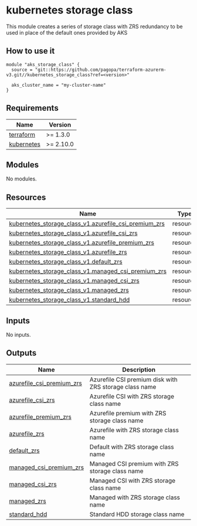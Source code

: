 # kubernetes storage class

This module creates a series of storage class with ZRS redundancy to be used in place of the default ones provided by AKS


## How to use it

```hcl
module "aks_storage_class" {
  source = "git::https://github.com/pagopa/terraform-azurerm-v3.git//kubernetes_storage_class?ref=<version>"
  
  aks_cluster_name = "my-cluster-name"
}
```


<!-- markdownlint-disable -->
<!-- BEGINNING OF PRE-COMMIT-TERRAFORM DOCS HOOK -->
## Requirements

| Name | Version |
|------|---------|
| <a name="requirement_terraform"></a> [terraform](#requirement\_terraform) | >= 1.3.0 |
| <a name="requirement_kubernetes"></a> [kubernetes](#requirement\_kubernetes) | >= 2.10.0 |

## Modules

No modules.

## Resources

| Name | Type |
|------|------|
| [kubernetes_storage_class_v1.azurefile_csi_premium_zrs](https://registry.terraform.io/providers/hashicorp/kubernetes/latest/docs/resources/storage_class_v1) | resource |
| [kubernetes_storage_class_v1.azurefile_csi_zrs](https://registry.terraform.io/providers/hashicorp/kubernetes/latest/docs/resources/storage_class_v1) | resource |
| [kubernetes_storage_class_v1.azurefile_premium_zrs](https://registry.terraform.io/providers/hashicorp/kubernetes/latest/docs/resources/storage_class_v1) | resource |
| [kubernetes_storage_class_v1.azurefile_zrs](https://registry.terraform.io/providers/hashicorp/kubernetes/latest/docs/resources/storage_class_v1) | resource |
| [kubernetes_storage_class_v1.default_zrs](https://registry.terraform.io/providers/hashicorp/kubernetes/latest/docs/resources/storage_class_v1) | resource |
| [kubernetes_storage_class_v1.managed_csi_premium_zrs](https://registry.terraform.io/providers/hashicorp/kubernetes/latest/docs/resources/storage_class_v1) | resource |
| [kubernetes_storage_class_v1.managed_csi_zrs](https://registry.terraform.io/providers/hashicorp/kubernetes/latest/docs/resources/storage_class_v1) | resource |
| [kubernetes_storage_class_v1.managed_zrs](https://registry.terraform.io/providers/hashicorp/kubernetes/latest/docs/resources/storage_class_v1) | resource |
| [kubernetes_storage_class_v1.standard_hdd](https://registry.terraform.io/providers/hashicorp/kubernetes/latest/docs/resources/storage_class_v1) | resource |

## Inputs

No inputs.

## Outputs

| Name | Description |
|------|-------------|
| <a name="output_azurefile_csi_premium_zrs"></a> [azurefile\_csi\_premium\_zrs](#output\_azurefile\_csi\_premium\_zrs) | Azurefile CSI premium disk with ZRS storage class name |
| <a name="output_azurefile_csi_zrs"></a> [azurefile\_csi\_zrs](#output\_azurefile\_csi\_zrs) | Azurefile CSI with ZRS storage class name |
| <a name="output_azurefile_premium_zrs"></a> [azurefile\_premium\_zrs](#output\_azurefile\_premium\_zrs) | Azurefile premium with ZRS storage class name |
| <a name="output_azurefile_zrs"></a> [azurefile\_zrs](#output\_azurefile\_zrs) | Azurefile with ZRS storage class name |
| <a name="output_default_zrs"></a> [default\_zrs](#output\_default\_zrs) | Default with ZRS storage class name |
| <a name="output_managed_csi_premium_zrs"></a> [managed\_csi\_premium\_zrs](#output\_managed\_csi\_premium\_zrs) | Managed CSI  premium with ZRS storage class name |
| <a name="output_managed_csi_zrs"></a> [managed\_csi\_zrs](#output\_managed\_csi\_zrs) | Managed CSI with ZRS storage class name |
| <a name="output_managed_zrs"></a> [managed\_zrs](#output\_managed\_zrs) | Managed with ZRS storage class name |
| <a name="output_standard_hdd"></a> [standard\_hdd](#output\_standard\_hdd) | Standard HDD storage class name |
<!-- END OF PRE-COMMIT-TERRAFORM DOCS HOOK -->
